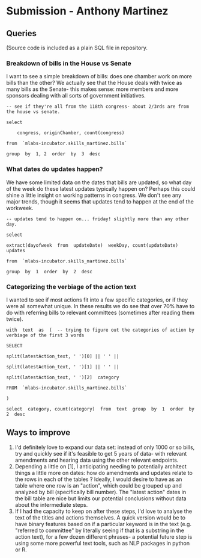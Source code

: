 # Submission - Anthony Martinez



## Queries

(Source code is included as a plain SQL file in repository.

### Breakdown of bills in the House vs Senate
I want to see a simple breakdown of bills: does one chamber work on more bills than the other? We actually see that the House deals with twice as many bills as the Senate- this makes sense: more members and more sponsors dealing with all sorts of government initiatives. 
```
-- see if they're all from the 118th congress- about 2/3rds are from the house vs senate.

select

	congress, originChamber, count(congress)

from  `mlabs-incubator.skills_martinez.bills`

group  by  1, 2  order  by  3  desc

```

### What dates do updates happen?
We have some limited data on the dates that bills are updated, so what day of the week do these latest updates typically happen on? Perhaps this could shine a little insight on working patterns in congress. We don't see any major trends, though it seems that updates tend to happen at the end of the workweek.  
```
-- updates tend to happen on... friday! slightly more than any other day. 

select

extract(dayofweek  from  updateDate)  weekDay, count(updateDate)  updates

from  `mlabs-incubator.skills_martinez.bills`

group  by  1  order  by  2  desc
```

### Categorizing the verbiage of the action text
I wanted to see if most actions fit into a few specific categories, or if they were all somewhat unique. In these results we do see that over 70% have to do with referring bills to relevant committees (sometimes after reading them twice).

```
with  text  as  (  -- trying to figure out the categories of action by verbiage of the first 3 words

SELECT

split(latestAction_text, ' ')[0] || ' ' ||

split(latestAction_text, ' ')[1] || ' ' ||

split(latestAction_text, ' ')[2]  category

FROM  `mlabs-incubator.skills_martinez.bills`

)

select  category, count(category)  from  text  group  by  1  order  by  2  desc
```

## Ways to improve

1. I'd definitely love to expand our data set: instead of only 1000 or so bills, try and quickly see if it's feasible to get 5 years of data- with relevant amendments and hearing data using the other relevant endpoints. 
2. Depending a little on [1], I anticipating needing to potentially architect things a little more on dates: how do amendments and updates relate to the rows in each of the tables ? Ideally, I would desire to have as an table where one row is an "action", which could be grouped up and analyzed by bill (specifically bill number). The "latest action" dates in the bill table are nice but limits our potential conclusions without data about the intermediate steps. 
3. If I had the capacity to keep on after these steps, I'd love to analyse the text of the titles and actions themselves. A quick version would be to have binary features based on if a particular keyword is in the text (e.g. "referred to committee" by literally seeing if that is a substring in the action text), for a few dozen different phrases- a potential future step is using some more powerful text tools, such as NLP packages in python or R.
